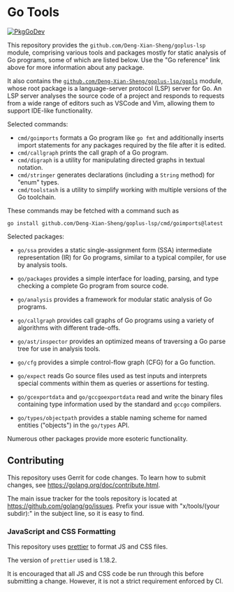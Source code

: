 # Go Tools

[![PkgGoDev](https://pkg.go.dev/badge/github.com/Deng-Xian-Sheng/goplus-lsp)](https://pkg.go.dev/github.com/Deng-Xian-Sheng/goplus-lsp)

This repository provides the `github.com/Deng-Xian-Sheng/goplus-lsp` module, comprising
various tools and packages mostly for static analysis of Go programs,
some of which are listed below.
Use the "Go reference" link above for more information about any package.

It also contains the
[`github.com/Deng-Xian-Sheng/goplus-lsp/gopls`](https://pkg.go.dev/github.com/Deng-Xian-Sheng/goplus-lsp/gopls)
module, whose root package is a language-server protocol (LSP) server for Go.
An LSP server analyses the source code of a project and
responds to requests from a wide range of editors such as VSCode and
Vim, allowing them to support IDE-like functionality.

<!-- List only packages of general interest below. -->

Selected commands:

- `cmd/goimports` formats a Go program like `go fmt` and additionally
  inserts import statements for any packages required by the file
  after it is edited.
- `cmd/callgraph` prints the call graph of a Go program.
- `cmd/digraph` is a utility for manipulating directed graphs in textual notation.
- `cmd/stringer` generates declarations (including a `String` method) for "enum" types.
- `cmd/toolstash` is a utility to simplify working with multiple versions of the Go toolchain.

These commands may be fetched with a command such as
```
go install github.com/Deng-Xian-Sheng/goplus-lsp/cmd/goimports@latest
```

Selected packages:

- `go/ssa` provides a static single-assignment form (SSA) intermediate
  representation (IR) for Go programs, similar to a typical compiler,
  for use by analysis tools.

- `go/packages` provides a simple interface for loading, parsing, and
  type checking a complete Go program from source code.

- `go/analysis` provides a framework for modular static analysis of Go
  programs.

- `go/callgraph` provides call graphs of Go programs using a variety
  of algorithms with different trade-offs.

- `go/ast/inspector` provides an optimized means of traversing a Go
  parse tree for use in analysis tools.

- `go/cfg` provides a simple control-flow graph (CFG) for a Go function.

- `go/expect` reads Go source files used as test inputs and interprets
  special comments within them as queries or assertions for testing.

- `go/gcexportdata` and `go/gccgoexportdata` read and write the binary
  files containing type information used by the standard and `gccgo` compilers.

- `go/types/objectpath` provides a stable naming scheme for named
  entities ("objects") in the `go/types` API.

Numerous other packages provide more esoteric functionality.

<!-- Some that didn't make the cut: 

github.com/Deng-Xian-Sheng/goplus-lsp/benchmark/parse
github.com/Deng-Xian-Sheng/goplus-lsp/go/ast/astutil
github.com/Deng-Xian-Sheng/goplus-lsp/go/types/typeutil
github.com/Deng-Xian-Sheng/goplus-lsp/go/vcs
github.com/Deng-Xian-Sheng/goplus-lsp/godoc
github.com/Deng-Xian-Sheng/goplus-lsp/playground
github.com/Deng-Xian-Sheng/goplus-lsp/present
github.com/Deng-Xian-Sheng/goplus-lsp/refactor/importgraph
github.com/Deng-Xian-Sheng/goplus-lsp/refactor/rename
github.com/Deng-Xian-Sheng/goplus-lsp/refactor/satisfy
github.com/Deng-Xian-Sheng/goplus-lsp/txtar

-->

## Contributing

This repository uses Gerrit for code changes.
To learn how to submit changes, see https://golang.org/doc/contribute.html.

The main issue tracker for the tools repository is located at
https://github.com/golang/go/issues. Prefix your issue with "x/tools/(your
subdir):" in the subject line, so it is easy to find.

### JavaScript and CSS Formatting

This repository uses [prettier](https://prettier.io/) to format JS and CSS files.

The version of `prettier` used is 1.18.2.

It is encouraged that all JS and CSS code be run through this before submitting
a change. However, it is not a strict requirement enforced by CI.
